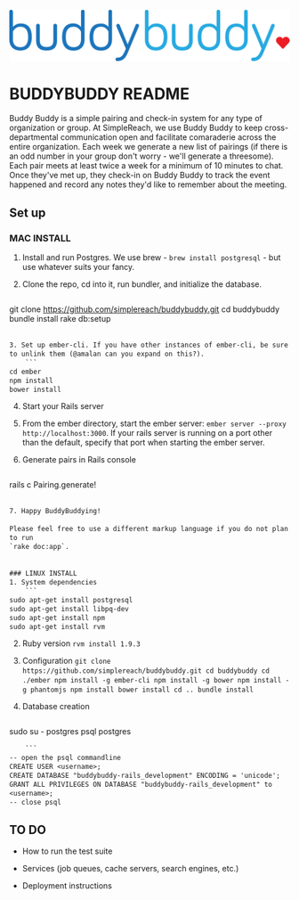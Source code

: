 ![Alt text](/ember/app/styles/images/logo.png?raw=true "Buddy Buddy Logo")

# BUDDYBUDDY README
Buddy Buddy is a simple pairing and check-in system for any type of organization or group. At SimpleReach, we use Buddy Buddy to keep cross-departmental communication open and facilitate comaraderie across the entire organization. Each week we generate a new list of pairings (if there is an odd number in your group don't worry - we'll generate a threesome). Each pair meets at least twice a week for a minimum of 10 minutes to chat. Once they've met up, they check-in on Buddy Buddy to track the event happened and record any notes they'd like to remember about the meeting.

## Set up
### MAC INSTALL

1. Install and run Postgres. We use brew - `brew install postgresql` - but use whatever suits your fancy.

2. Clone the repo, cd into it, run bundler, and initialize the database. 
    ```
git clone https://github.com/simplereach/buddybuddy.git
cd buddybuddy
bundle install
rake db:setup
```

3. Set up ember-cli. If you have other instances of ember-cli, be sure to unlink them (@amalan can you expand on this?).
    ```
cd ember
npm install
bower install
```

4. Start your Rails server

5. From the ember directory, start the ember server: `ember server --proxy http://localhost:3000`. If your rails server is running on a port other than the default, specify that port when starting the ember server.

6. Generate pairs in Rails console
    ```
rails c
Pairing.generate!
```

7. Happy BuddyBuddying!

Please feel free to use a different markup language if you do not plan to run
`rake doc:app`.


### LINUX INSTALL
1. System dependencies
    ```
sudo apt-get install postgresql
sudo apt-get install libpq-dev
sudo apt-get install npm
sudo apt-get install rvm
```

2. Ruby version
    ``
rvm install 1.9.3
``

3. Configuration
    ``
git clone https://github.com/simplereach/buddybuddy.git
cd buddybuddy
cd ./ember
npm install -g ember-cli
npm install -g bower
npm install -g phantomjs
npm install
bower install
cd ..
bundle install
``

4. Database creation
    ```
sudo su - postgres
psql postgres
```
    ```
-- open the psql commandline
CREATE USER <username>;
CREATE DATABASE "buddybuddy-rails_development" ENCODING = 'unicode';
GRANT ALL PRIVILEGES ON DATABASE "buddybuddy-rails_development" to <username>;
-- close psql
```



## TO DO
* How to run the test suite

* Services (job queues, cache servers, search engines, etc.)

* Deployment instructions


